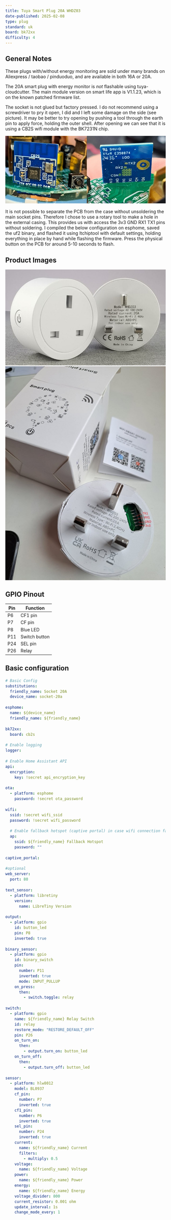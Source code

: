 ```yaml
---
title: Tuya Smart Plug 20A WHDZ03
date-published: 2025-02-08
type: plug
standard: uk
board: bk72xx
difficulty: 4
---
```


## General Notes

These plugs with/without energy monitoring are sold under many brands on Aliexpress / taobao / pinduoduo, and are available in both 16A or 20A.

The 20A smart plug with energy monitor is _not_ flashable using tuya-cloudcutter. The main module version on smart life app is V1.1.23, which is on the known patched firmware list.

The socket is not glued but factory pressed. I do not recommend using a screwdriver to pry it open, I did and I left some damage on the side (see picture). It may be better to try opening by pushing a tool through the earth pin to apply force, holding the outer shell. After opening we can see that it is using a CB2S wifi module with the BK7231N chip.

![cb2s](cb2s.jpg)

It is not possible to separate the PCB from the case without unsoldering the main socket pins. Therefore I chose to use a rotary tool to make a hole in the external casing. This provides us with access the 3v3 GND RX1 TX1 pins without soldering. I compiled the below configuration on esphome, saved the uf2 binary, and flashed it using ltchiptool with default settings, holding everything in place by hand while flashing the firmware. Press the physical button on the PCB for around 5-10 seconds to flash.

## Product Images

![plug front and back](plugs.jpg "Plug front and back")
![plug with box](plug-with-box.jpg "Plug with box")

## GPIO Pinout

| Pin | Function      |
| --- | ------------- |
| P6  | CF1 pin       |
| P7  | CF pin        |
| P8  | Blue LED      |
| P11 | Switch button |
| P24 | SEL pin       |
| P26 | Relay         |

## Basic configuration

```yml
# Basic Config
substitutions:
  friendly_name: Socket 20A
  device_name: socket-20a

esphome:
  name: ${device_name}
  friendly_name: ${friendly_name}

bk72xx:
  board: cb2s

# Enable logging
logger:

# Enable Home Assistant API
api:
  encryption:
    key: !secret api_encryption_key

ota:
  - platform: esphome
    password: !secret ota_password

wifi:
  ssid: !secret wifi_ssid
  password: !secret wifi_password

  # Enable fallback hotspot (captive portal) in case wifi connection fails
  ap:
    ssid: ${friendly_name} Fallback Hotspot
    password: ""

captive_portal:

#optional
web_server:
  port: 80

text_sensor:
  - platform: libretiny
    version:
      name: LibreTiny Version

output:
  - platform: gpio
    id: button_led
    pin: P8
    inverted: true

binary_sensor:
  - platform: gpio
    id: binary_switch
    pin:
      number: P11
      inverted: true
      mode: INPUT_PULLUP
    on_press:
      then:
        - switch.toggle: relay

switch:
  - platform: gpio
    name: ${friendly_name} Relay Switch
    id: relay
    restore_mode: "RESTORE_DEFAULT_OFF"
    pin: P26
    on_turn_on:
      then:
        - output.turn_on: button_led
    on_turn_off:
      then:
        - output.turn_off: button_led

sensor:
  - platform: hlw8012
    model: BL0937
    cf_pin:
      number: P7
      inverted: true
    cf1_pin:
      number: P6
      inverted: true
    sel_pin:
      number: P24
      inverted: true
    current:
      name: ${friendly_name} Current
      filters:
        - multiply: 0.5
    voltage:
      name: ${friendly_name} Voltage
    power:
      name: ${friendly_name} Power
    energy:
      name: ${friendly_name} Energy
    voltage_divider: 800
    current_resistor: 0.001 ohm
    update_interval: 1s
    change_mode_every: 1
```
